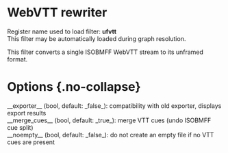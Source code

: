 <!-- automatically generated - do not edit, patch gpac/applications/gpac/gpac.c -->

# WebVTT rewriter  
  
Register name used to load filter: __ufvtt__  
This filter may be automatically loaded during graph resolution.  
  
This filter converts a single ISOBMFF WebVTT stream to its unframed format.  
  

# Options  {.no-collapse}  
  
<div markdown class="option">  
<a id="exporter">__exporter__</a> (bool, default: _false_): compatibility with old exporter, displays export results  
</div>  
<div markdown class="option">  
<a id="merge_cues">__merge_cues__</a> (bool, default: _true_): merge VTT cues (undo ISOBMFF cue split)  
</div>  
<div markdown class="option">  
<a id="noempty">__noempty__</a> (bool, default: _false_): do not create an empty file if no VTT cues are present  
</div>  
  
